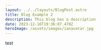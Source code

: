 ```yaml
---
layout: ../../layouts/BlogPost.astro
title: Blog Example 2
description: This blog has a description
date: 2023-12-16T19:36:07.470Z
heroImage: /assets/images/ianavatar.jpg
---
```

test
